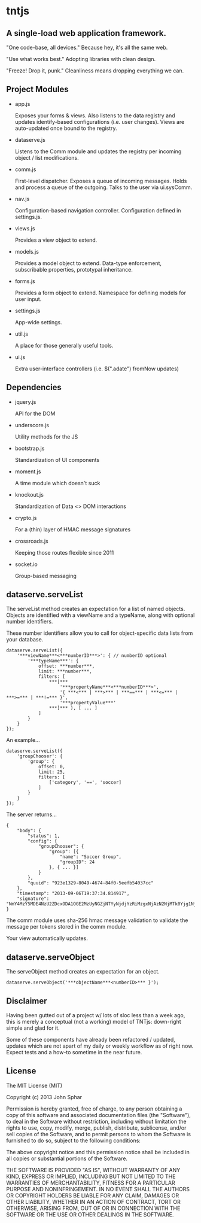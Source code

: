 tntjs
===
## A single-load web application framework.
"One code-base, all devices." Because hey, it's all the same web.

"Use what works best." Adopting libraries with clean design.

"Freeze! Drop it, punk." Cleanliness means dropping everything we can.

## Project Modules
* app.js

    Exposes your forms & views. Also listens to the data registry and updates identify-based configurations (i.e. user changes). Views are auto-updated once bound to the registry.
* dataserve.js

    Listens to the Comm module and updates the registry per incoming object / list modifications.
* comm.js

    First-level dispatcher. Exposes a queue of incoming messages. Holds and process a queue of the outgoing. Talks to the user via ui.sysComm.
* nav.js

    Configuration-based navigation controller. Configuration defined in settings.js.
* views.js

    Provides a view object to extend.
* models.js

    Provides a model object to extend. Data-type enforcement, subscribable properties, prototypal inheritance.
* forms.js

    Provides a form object to extend. Namespace for defining models for user input.
* settings.js

    App-wide settings.
* util.js

    A place for those generally useful tools.
* ui.js

    Extra user-interface controllers (i.e. $(".adate") fromNow updates)

## Dependencies
* jquery.js

    API for the DOM
* underscore.js

    Utility methods for the JS
* bootstrap.js

    Standardization of UI components
* moment.js

    A time module which doesn't suck
* knockout.js

    Standardization of Data <> DOM interactions
* crypto.js

    For a (thin) layer of HMAC message signatures
* crossroads.js

    Keeping those routes flexible since 2011
* socket.io

    Group-based messaging
    
## dataserve.serveList
The serveList method creates an expectation for a list of named objects. Objects are identified with a viewName and a typeName, along with optional number identifiers.

These number identifiers allow you to call for object-specific data lists from your database.

    dataserve.serveList({
    	'***viewName***<***numberID***>': { // numberID optional
    		'***typeName***': {
    			offset: ***number***,
    			limit: ***number***,
    			filters: [
    				***[***
    					'***propertyName***<***numberID***>', 
    					'{ ***<*** | ***>*** | ***==*** | ***<=*** | ***>=*** | ***!=*** }',
    					'***propertyValue***'
    				***]*** ), [ ... ]
    			]
    		}
    	}
    });

An example...

    dataserve.serveList({
    	'groupChooser': { 
    		'group': { 
    			offset: 0,
    			limit: 25,
    			filters: [
    				['category', '==', 'soccer]
    			]
    		}
    	}
    });
    
The server returns...

    {
        "body": {
            "status": 1, 
            "config": {
                "groupChooser": {
                    "group": [{
                        "name": "Soccer Group",
                        "groupID": 24
                    }, { ... }]
                }
            }, 
            "quuid": "923e1329-8049-4674-84f0-5eefb54037cc"
        }, 
        "timestamp": "2013-09-06T19:37:34.814917", 
        "signature": "NmY4MzY5MDE4NzU2ZDcxODA1OGE2MzUyNGZjNTYyNjdjYzRiMzgxNjAzN2NjMTk0Yjg1NjUzNjQ0\nYjhhYjgyMg=="
    }
    
The comm module uses sha-256 hmac message validation to validate the message per tokens stored in the comm module.

Your view automatically updates.

## dataserve.serveObject
The serveObject method creates an expectation for an object. 

    dataserve.serveObject('***objectName***<numberID>*** }');

## Disclaimer
Having been gutted out of a project w/ lots of sloc less than a week ago, this is merely a conceptual (not a working) model of TNTjs: down-right simple and glad for it.

Some of these components have already been refactored / updated, updates which are not apart of my daily or weekly workflow as of right now. Expect tests and a how-to sometime in the near future.

## License
The MIT License (MIT)

Copyright (c) 2013 John Sphar

Permission is hereby granted, free of charge, to any person obtaining a copy
of this software and associated documentation files (the "Software"), to deal
in the Software without restriction, including without limitation the rights
to use, copy, modify, merge, publish, distribute, sublicense, and/or sell
copies of the Software, and to permit persons to whom the Software is
furnished to do so, subject to the following conditions:

The above copyright notice and this permission notice shall be included in
all copies or substantial portions of the Software.

THE SOFTWARE IS PROVIDED "AS IS", WITHOUT WARRANTY OF ANY KIND, EXPRESS OR
IMPLIED, INCLUDING BUT NOT LIMITED TO THE WARRANTIES OF MERCHANTABILITY,
FITNESS FOR A PARTICULAR PURPOSE AND NONINFRINGEMENT. IN NO EVENT SHALL THE
AUTHORS OR COPYRIGHT HOLDERS BE LIABLE FOR ANY CLAIM, DAMAGES OR OTHER
LIABILITY, WHETHER IN AN ACTION OF CONTRACT, TORT OR OTHERWISE, ARISING FROM,
OUT OF OR IN CONNECTION WITH THE SOFTWARE OR THE USE OR OTHER DEALINGS IN
THE SOFTWARE.
